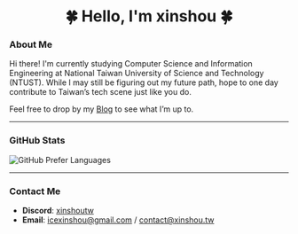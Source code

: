 <h1 align="center">🍀 Hello, I'm xinshou 🍀</h1>

### About Me
Hi there! I'm currently studying Computer Science and Information Engineering at National Taiwan University of Science and Technology (NTUST). While I may still be figuring out my future path, hope to one day contribute to Taiwan’s tech scene just like you do.

Feel free to drop by my [Blog](https://blog.xinshou.tw) to see what I’m up to.

---

### GitHub Stats

![GitHub Prefer Languages](https://stats-github.xinshou.tw/api/top-langs/?username=xinshoutw&layout=compact&theme=react&border_radius=10&?count_private=true&custom_title=My%20Preferred%20Languages)

<!--
![GitHub Summary Stats](https://stats-github.xinshou.tw/api?username=xinshoutw&show_icons=true&rank_icon=percentile&border_radius=10&locale=en&custom_title=Overview&theme=react&count_private=true)

![GitHub Streak](https://streak-stats.demolab.com/?user=xinshoutw&theme=react&border_radius=10&locale=en&mode=weekly&date_format=[Y-]n-j)

![GitHub Trophies](https://github-profile-trophy.vercel.app/?username=xinshoutw&theme=nord&rank=-?,-C&column=-1&margin-w=10&margin-h=10)
-->

---

### Contact Me
- **Discord**: [xinshoutw](https://discord.xinshou.tw)  
- **Email**: icexinshou@gmail.com / contact@xinshou.tw

<!--
<h1 align="center">🍀 海螺 我是 XinShou 🍀</h1>

### 自我介紹
我目前就讀臺科資工系，在被各位電神抽外，也期待有天也能跟上他們的腳步，為台灣發電。

對於未來方向還很迷茫。

要不要看看我的 [Blog](https://blog.xinshou.tw)
<!~~
目前在這裡練習資安

![TryHackMe](https://tryhackme-badges.s3.amazonaws.com/icexinshou.png)
~~>
---

### GitHub 資訊

![GitHub Prefer Languages](https://stats-github.xinshou.tw/api/top-langs/?username=xinshoutw&layout=compact&theme=react&border_radius=10&custom_title=偏好語言&count_private=true)
<!~~
![GitHub Summary Stats](https://stats-github.xinshou.tw/api?username=xinshoutw&show_icons=true&rank_icon=percentile&border_radius=10&locale=en&custom_title=總覽&theme=react&count_private=true)



![GitHub Streak](https://streak-stats.demolab.com/?user=xinshoutw&theme=react&border_radius=10&locale=en&mode=weekly&date_format=[Y-]n-j)

![GitHub Trophies](https://github-profile-trophy.vercel.app/?username=xinshoutw&theme=nord&rank=-?,-C&column=-1&margin-w=10&margin-h=10)
~~>

---

### 聯絡方式
Discord: [xinshoutw](https://discord.xinshou.tw)
Email: icexinshou@gmail.com / contact@xinshou.tw
-->
